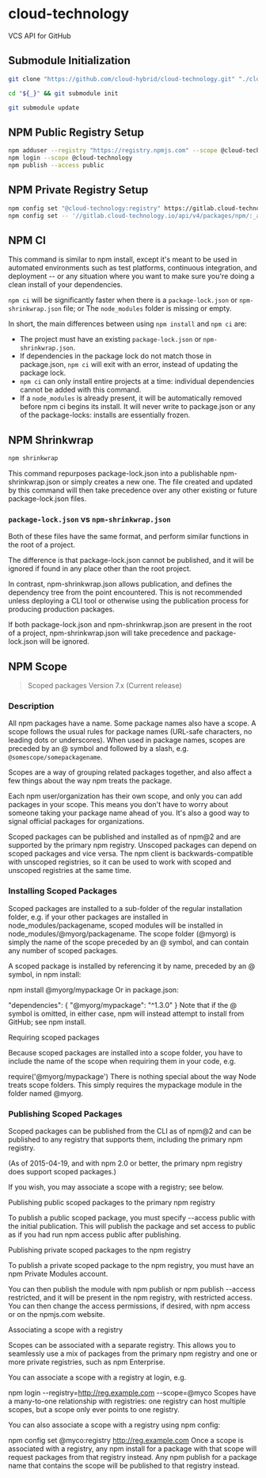 # cloud-technology #

VCS API for GitHub

## Submodule Initialization ##

```bash
git clone "https://github.com/cloud-hybrid/cloud-technology.git" "./cloud-technology-2"

cd "${_}" && git submodule init

git submodule update
```

## NPM Public Registry Setup ##

```bash
npm adduser --registry "https://registry.npmjs.com" --scope @cloud-technology
npm login --scope @cloud-technology
npm publish --access public
```

## NPM Private Registry Setup ##

```bash
npm config set "@cloud-technology:registry" https://gitlab.cloud-technology.io/api/v4/packages/npm/ --location "project"
npm config set -- '//gitlab.cloud-technology.io/api/v4/packages/npm/:_authToken' "rRY7cXe9_ZMxaBgiR-br"
```

## NPM CI ##

This command is similar to npm install, except it's meant to be used in automated 
environments such as test platforms, continuous integration, and deployment -- or 
any situation where you want to make sure you're doing a clean install of your 
dependencies.

`npm ci` will be significantly faster when there is a `package-lock.json` or 
`npm-shrinkwrap.json` file; or The `node_modules` folder is missing or empty. 

In short, the main differences between using `npm install` and `npm ci` are:

- The project must have an existing `package-lock.json` or `npm-shrinkwrap.json`.
- If dependencies in the package lock do not match those in package.json, `npm ci` will
exit with an error, instead of updating the package lock. 
- `npm ci` can only install entire projects at a time: individual dependencies 
cannot be added with this command. 
- If a `node_modules` is already present, it will be automatically removed before 
npm ci begins its install. It will never write to package.json or any of the 
package-locks: installs are essentially frozen.

## NPM Shrinkwrap ##

```bash
npm shrinkwrap
```

This command repurposes package-lock.json into a publishable npm-shrinkwrap.json 
or simply creates a new one. The file created and updated by this command will
then take precedence over any other existing or future package-lock.json files.

### `package-lock.json` vs `npm-shrinkwrap.json` ###

Both of these files have the same format, and perform similar functions in the root of a project.

The difference is that package-lock.json cannot be published, and it will be ignored if found in any place other than the root project.

In contrast, npm-shrinkwrap.json allows publication, and defines the dependency tree from the point encountered. This is not recommended unless deploying a CLI
tool or otherwise using the publication process for producing production packages.

If both package-lock.json and npm-shrinkwrap.json are present in the root of a project, npm-shrinkwrap.json will take precedence and package-lock.json will be
ignored.

## NPM Scope ##

> Scoped packages Version 7.x (Current release)

### Description ###

All npm packages have a name. Some package names also have a scope. A scope follows the usual rules for package names (URL-safe characters, no leading dots or
underscores). When used in package names, scopes are preceded by an @ symbol and followed by a slash, e.g. `@somescope/somepackagename`.

Scopes are a way of grouping related packages together, and also affect a few things about the way npm treats the package.

Each npm user/organization has their own scope, and only you can add packages in your scope. This means you don't have to worry about someone taking your
package name ahead of you. It's also a good way to signal official packages for organizations.

Scoped packages can be published and installed as of npm@2 and are supported by the primary npm registry. Unscoped packages can depend on scoped packages and
vice versa. The npm client is backwards-compatible with unscoped registries, so it can be used to work with scoped and unscoped registries at the same time.

### Installing Scoped Packages ###

Scoped packages are installed to a sub-folder of the regular installation folder, e.g. if your other packages are installed in node_modules/packagename, scoped
modules will be installed in node_modules/@myorg/packagename. The scope folder (@myorg) is simply the name of the scope preceded by an @ symbol, and can contain
any number of scoped packages.

A scoped package is installed by referencing it by name, preceded by an @ symbol, in npm install:

npm install @myorg/mypackage Or in package.json:

"dependencies": {
"@myorg/mypackage": "^1.3.0"
} Note that if the @ symbol is omitted, in either case, npm will instead attempt to install from GitHub; see npm install.

Requiring scoped packages

Because scoped packages are installed into a scope folder, you have to include the name of the scope when requiring them in your code, e.g.

require('@myorg/mypackage')
There is nothing special about the way Node treats scope folders. This simply requires the mypackage module in the folder named @myorg.

### Publishing Scoped Packages ###

Scoped packages can be published from the CLI as of npm@2 and can be published to any registry that supports them, including the primary npm registry.

(As of 2015-04-19, and with npm 2.0 or better, the primary npm registry does support scoped packages.)

If you wish, you may associate a scope with a registry; see below.

Publishing public scoped packages to the primary npm registry

To publish a public scoped package, you must specify --access public with the initial publication. This will publish the package and set access to public as if
you had run npm access public after publishing.

Publishing private scoped packages to the npm registry

To publish a private scoped package to the npm registry, you must have an npm Private Modules account.

You can then publish the module with npm publish or npm publish --access restricted, and it will be present in the npm registry, with restricted access. You can
then change the access permissions, if desired, with npm access or on the npmjs.com website.

Associating a scope with a registry

Scopes can be associated with a separate registry. This allows you to seamlessly use a mix of packages from the primary npm registry and one or more private
registries, such as npm Enterprise.

You can associate a scope with a registry at login, e.g.

npm login --registry=http://reg.example.com --scope=@myco Scopes have a many-to-one relationship with registries: one registry can host multiple scopes, but a
scope only ever points to one registry.

You can also associate a scope with a registry using npm config:

npm config set @myco:registry http://reg.example.com
Once a scope is associated with a registry, any npm install for a package with that scope will request packages from that registry instead. Any npm publish for
a package name that contains the scope will be published to that registry instead.